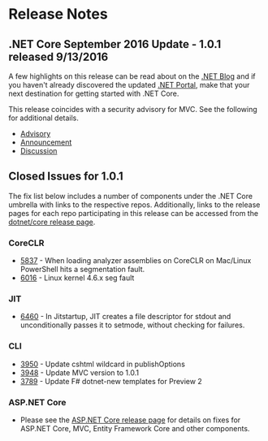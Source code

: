 # Release Notes

## .NET Core September 2016 Update - 1.0.1 released 9/13/2016

A few highlights on this release can be read about on the [.NET Blog](https://blogs.msdn.microsoft.com/dotnet/) and if you haven't already discovered the updated [.NET Portal](https://go.microsoft.com/fwlink/?LinkID=798306), make that your next destination for getting started with .NET Core.

This release coincides with a security advisory for MVC. See the following for additional details.

* [Advisory](https://technet.microsoft.com/library/3181759.aspx)
* [Announcement](https://github.com/aspnet/Announcements/issues/203)
* [Discussion](https://github.com/aspnet/Mvc/issues/5271)

## Closed Issues for 1.0.1

The fix list below includes a number of components under the .NET Core umbrella with links to the respective repos. Additionally, links to the release pages for each repo participating in this release can be accessed from the [dotnet/core release page](https://github.com/dotnet/core/releases/tag/1.0.1).

### CoreCLR

* [5837](https://github.com/dotnet/coreclr/issues/5837) - When loading analyzer assemblies on CoreCLR on Mac/Linux PowerShell hits a segmentation fault.
* [6016](https://github.com/dotnet/coreclr/issues/6016) - Linux kernel 4.6.x seg fault

### JIT

* [6460](https://github.com/dotnet/coreclr/issues/6460) - In Jitstartup, JIT creates a file descriptor for stdout and unconditionally passes it to setmode, without checking for failures.

### CLI

* [3950](https://github.com/dotnet/cli/pull/3950) - Update cshtml wildcard in publishOptions
* [3948](https://github.com/dotnet/cli/pull/3948) - Update MVC version to 1.0.1
* [3789](https://github.com/dotnet/cli/pull/3789) - Update F# dotnet-new templates for Preview 2

### ASP.NET Core

* Please see the [ASP.NET Core release page](https://github.com/aspnet/home/releases/1.0.1) for details on fixes for ASP.NET Core, MVC, Entity Framework Core and other components.
